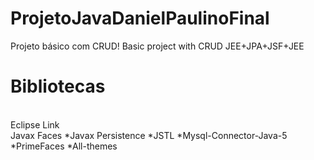 # ProjetoJavaDanielPaulinoFinal
Projeto básico com CRUD! Basic project with CRUD
          JEE+JPA+JSF+JEE
# Bibliotecas
  <br>Eclipse Link
  <br>Javax Faces
  *Javax Persistence
  *JSTL
  *Mysql-Connector-Java-5
  *PrimeFaces
  *All-themes
